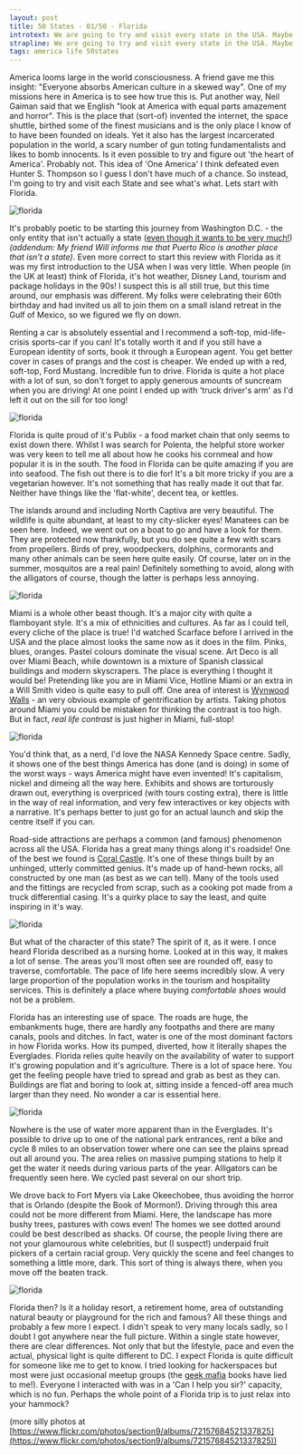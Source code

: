 ```yaml
---
layout: post
title: 50 States - 01/50 - Florida 
introtext: We are going to try and visit every state in the USA. Maybe learn something about this place on the way. Let's start with Florida.
strapline: We are going to try and visit every state in the USA. Maybe learn something about this place on the way. Let's start with Florida.
tags: america life 50states
---
```


America looms large in the world consciousness. A friend gave me this insight: "Everyone absorbs American culture in a skewed way". One of my missions here in America is to see how true this is. Put another way, Neil Gaiman said that we English "look at America with equal parts amazement and horror". This is the place that (sort-of) invented the internet, the space shuttle, birthed some of the finest musicians and is the only place I know of to have been founded on ideals. Yet it also has the largest incarcerated population in the world, a scary number of gun toting fundamentalists and likes to bomb innocents. Is it even possible to try and figure out 'the heart of America'. Probably not. This idea of 'One America' I think defeated even Hunter S. Thompson so I guess I don't have much of a chance. So instead, I'm going to try and visit each State and see what's what. Lets start with Florida.

![florida](https://c1.staticflickr.com/5/4220/34181330744_5b5355625c.jpg)

It's probably poetic to be starting this journey from Washington D.C. - the only entity that isn't actually a state ([even though it wants to be very much!](http://statehood.dc.gov/))*(addendum: My friend Will informs me that Puerto Rico is another place that isn't a state)*. Even more correct to start this review with Florida as it was my first introduction to the USA when I was very little. When people (in the UK at least) think of Florida, it's hot weather, Disney Land, tourism and package holidays in the 90s! I suspect this is all still true, but this time around, our emphasis was different. My folks were celebrating their 60th birthday and had invited us all to join them on a small island retreat in the Gulf of Mexico, so we figured we fly on down. 

Renting a car is absolutely essential and I recommend a soft-top, mid-life-crisis sports-car if you can! It's totally worth it and if you still have a European identity of sorts, book it through a European agent. You get better cover in cases of prangs and the cost is cheaper. We ended up with a red, soft-top, Ford Mustang. Incredible fun to drive. Florida is quite a hot place with a lot of sun, so don't forget to apply generous amounts of suncream when you are driving! At one point I ended up with 'truck driver's arm' as I'd left it out on the sill for too long! 

![florida](https://c1.staticflickr.com/5/4219/35024903995_fe67778015.jpg)

Florida is quite proud of it's Publix - a food market chain that only seems to exist down there. Whilst I was search for Polenta, the helpful store worker was very keen to tell me all about how he cooks his cornmeal and how popular it is in the south. The food in Florida can be quite amazing if you are into seafood. The fish out there is to die for! It's a bit more tricky if you are a vegetarian however. It's not something that has really made it out that far. Neither have things like the 'flat-white', decent tea, or kettles.

The islands around and including North Captiva are very beautiful. The wildlife is quite abundant, at least to my city-slicker eyes! Manatees can be seen here. Indeed, we went out on a boat to go and have a look for them. They are protected now thankfully, but you do see quite a few with scars from propellers. Birds of prey, woodpeckers, dolphins, cormorants and many other animals can be seen here quite easily. Of course, later on in the summer, mosquitos are a real pain! Definitely something to avoid, along with the alligators of course, though the latter is perhaps less annoying.

![florida](https://c1.staticflickr.com/5/4195/34984706716_6ca85ffc7d.jpg)

Miami is a whole other beast though. It's a major city with quite a flamboyant style. It's a mix of ethnicities and cultures. As far as I could tell, every cliche of the place is true! I'd watched Scarface before I arrived in the USA and the place almost looks the same now as it does in the film. Pinks, blues, oranges. Pastel colours dominate the visual scene. Art Deco is all over Miami Beach, while downtown is a mixture of Spanish classical buildings and modern skyscrapers. The place is everything I thought it would be! Pretending like you are in Miami Vice, Hotline Miami or an extra in a Will Smith video is quite easy to pull off. One area of interest is [Wynwood Walls](http://www.thewynwoodwalls.com/) - an very obvious example of gentrification by artists. Taking photos around Miami you could be mistaken for thinking the contrast is too high. But in fact, *real life contrast* is just higher in Miami, full-stop!

![florida](https://c1.staticflickr.com/5/4203/34637603080_ac25fbb697.jpg)

You'd think that, as a nerd, I'd love the NASA Kennedy Space centre. Sadly, it shows one of the best things America has done (and is doing) in some of the worst ways - ways America might have even invented! It's capitalism, nickel and dimeing all the way here. Exhibits and shows are torturously drawn out, everything is overpriced (with tours costing extra), there is little in the way of real information, and very few interactives or key objects with a narrative. It's perhaps better to just go for an actual launch and skip the centre itself if you can.

Road-side attractions are perhaps a common (and famous) phenomenon across all the USA. Florida has a great many things along it's roadside! One of the best we found is [Coral Castle](http://www.coralcastle.com/). It's one of these things built by an unhinged, utterly committed genius. It's made up of hand-hewn rocks, all constructed by one man (as best as we can tell). Many of the tools used and the fittings are recycled from scrap, such as a cooking pot made from a truck differential casing. It's a quirky place to say the least, and quite inspiring in it's way.

![florida](https://c1.staticflickr.com/5/4228/34214158363_588e32f73a.jpg)

But what of the character of this state? The spirit of it, as it were. I once heard Florida described as a nursing home. Looked at in this way, it makes a lot of sense. The areas you'll most often see are rounded off, easy to traverse, comfortable. The pace of life here seems incredibly slow. A very large proportion of the population works in the tourism and hospitality services. This is definitely a place where buying *comfortable shoes* would not be a problem.

Florida has an interesting use of space. The roads are huge, the embankments huge, there are hardly any footpaths and there are many canals, pools and ditches. In fact, water is one of the most dominant factors in how Florida works. How its pumped, diverted, how it literally shapes the Everglades. Florida relies quite heavily on the availability of water to support it's growing population and it's agriculture. There is a lot of space here. You get the feeling people have tried to spread and grab as best as they can. Buildings are flat and boring to look at, sitting inside a fenced-off area much larger than they need. No wonder a car is essential here.

![florida](https://c1.staticflickr.com/5/4204/34984515736_a557f94466.jpg)

Nowhere is the use of water more apparent than in the Everglades. It's possible to drive up to one of the national park entrances, rent a bike and cycle 8 miles to an observation tower where one can see the plains spread out all around you. The area relies on massive pumping stations to help it get the water it needs during various parts of the year. Alligators can be frequently seen here. We cycled past several on our short trip.

We drove back to Fort Myers via Lake Okeechobee, thus avoiding the horror that is Orlando (despite the Book of Mormon!). Driving through this area could not be more different from Miami. Here, the landscape has more bushy trees, pastures with cows even! The homes we see dotted around could be best described as shacks. Of course, the people living there are not your glamourous white celebrities, but (I suspect!) underpaid fruit pickers of a certain racial group. Very quickly the scene and feel changes to something a little more, dark. This sort of thing is always there, when you move off the beaten track.

![florida](https://c1.staticflickr.com/5/4272/34892634961_e7765186a9.jpg)

Florida then? Is it a holiday resort, a retirement home, area of outstanding natural beauty or playground for the rich and famous? All these things and probably a few more I expect. I didn't speak to very many locals sadly, so I doubt I got anywhere near the full picture. Within a single state however, there are clear differences. Not only that but the lifestyle, pace and even the actual, physical light is quite different to DC. I expect Florida is quite difficult for someone like me to get to know. I tried looking for hackerspaces but most were just occasional meetup groups (the [geek mafia](https://www.amazon.com/Geek-Mafia-Fiction-Rick-Dakan/dp/1604860065) books have lied to me!). Everyone I interacted with was in a 'Can I help you sir?' capacity, which is no fun. Perhaps the whole point of a Florida trip is to just relax into your hammock?

(more silly photos at [https://www.flickr.com/photos/section9/albums/72157684521337825](https://www.flickr.com/photos/section9/albums/72157684521337825))

